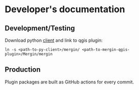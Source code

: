 
# Developer's documentation
## Development/Testing
Download python [client](https://github.com/lutraconsulting/mergin-py-client) and
link to qgis plugin:

    ln -s <path-to-py-client>/mergin/ <path-to-mergin-qgis-plugin>/Mergin/mergin

## Production

Plugin packages are built as GitHub actions for every commit.
